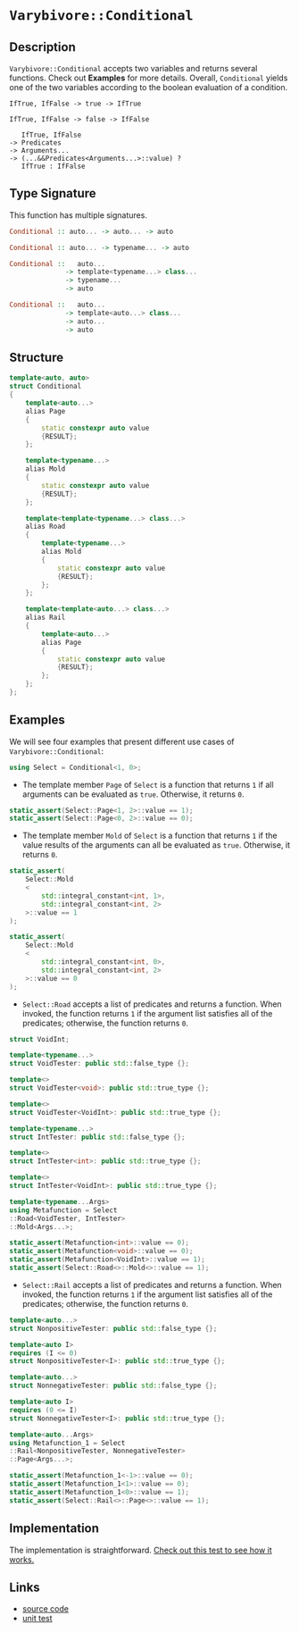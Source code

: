 <!-- Copyright 2024 Feng Mofan
SPDX-License-Identifier: Apache-2.0 -->

# `Varybivore::Conditional`

## Description

`Varybivore::Conditional` accepts two variables and returns several functions.
Check out **Examples** for more details.
Overall, `Conditional` yields one of the two variables according to the boolean evaluation of a condition.
<pre><code>IfTrue, IfFalse -> true -> IfTrue</code></pre>
<pre><code>IfTrue, IfFalse -> false -> IfFalse</code></pre>
<pre><code>   IfTrue, IfFalse
-> Predicates
-> Arguments...
-> (...&&Predicates&lt;Arguments...&gt;::value) ?
   IfTrue : IfFalse</code></pre>

## Type Signature

This function has multiple signatures.

```Haskell
Conditional :: auto... -> auto... -> auto
```

```Haskell
Conditional :: auto... -> typename... -> auto
```

```Haskell
Conditional ::   auto... 
              -> template<typename...> class...
              -> typename...
              -> auto
```

```Haskell
Conditional ::   auto... 
              -> template<auto...> class...
              -> auto...
              -> auto
```

## Structure

```C++
template<auto, auto>
struct Conditional
{
    template<auto...>
    alias Page
    {
        static constexpr auto value
        {RESULT};
    };

    template<typename...>
    alias Mold
    {
        static constexpr auto value
        {RESULT};
    };

    template<template<typename...> class...>
    alias Road
    {
        template<typename...>
        alias Mold
        {
            static constexpr auto value
            {RESULT};
        };
    };

    template<template<auto...> class...>
    alias Rail
    {
        template<auto...>
        alias Page
        {
            static constexpr auto value
            {RESULT};
        };
    };
};
```

## Examples

We will see four examples that present different use cases of `Varybivore::Conditional`:

```C++
using Select = Conditional<1, 0>;
```

- The template member `Page` of `Select` is a function that returns `1` if all arguments can be evaluated as `true`.
Otherwise, it returns `0`.

```C++
static_assert(Select::Page<1, 2>::value == 1);
static_assert(Select::Page<0, 2>::value == 0);
```

- The template member `Mold` of `Select` is a function that returns `1` if the value results of the arguments can all be evaluated as `true`.
Otherwise, it returns `0`.

```C++
static_assert(
    Select::Mold
    <
        std::integral_constant<int, 1>, 
        std::integral_constant<int, 2>
    >::value == 1
);

static_assert(
    Select::Mold
    <
        std::integral_constant<int, 0>, 
        std::integral_constant<int, 2>
    >::value == 0
);
```

- `Select::Road` accepts a list of predicates and returns a function.
When invoked, the function returns `1` if the argument list satisfies all of the predicates;
otherwise, the function returns `0`.

```C++
struct VoidInt;

template<typename...>
struct VoidTester: public std::false_type {};

template<>
struct VoidTester<void>: public std::true_type {};

template<>
struct VoidTester<VoidInt>: public std::true_type {};

template<typename...>
struct IntTester: public std::false_type {};

template<>
struct IntTester<int>: public std::true_type {};

template<>
struct IntTester<VoidInt>: public std::true_type {};

template<typename...Args>
using Metafunction = Select
::Road<VoidTester, IntTester>
::Mold<Args...>;

static_assert(Metafunction<int>::value == 0);
static_assert(Metafunction<void>::value == 0);
static_assert(Metafunction<VoidInt>::value == 1);
static_assert(Select::Road<>::Mold<>::value == 1);
```

- `Select::Rail` accepts a list of predicates and returns a function.
When invoked, the function returns `1` if the argument list satisfies all of the predicates;
otherwise, the function returns `0`.

```C++
template<auto...>
struct NonpositiveTester: public std::false_type {};

template<auto I>
requires (I <= 0)
struct NonpositiveTester<I>: public std::true_type {};

template<auto...>
struct NonnegativeTester: public std::false_type {};

template<auto I>
requires (0 <= I)
struct NonnegativeTester<I>: public std::true_type {};

template<auto...Args>
using Metafunction_1 = Select
::Rail<NonpositiveTester, NonnegativeTester>
::Page<Args...>;

static_assert(Metafunction_1<-1>::value == 0);
static_assert(Metafunction_1<1>::value == 0);
static_assert(Metafunction_1<0>::value == 1);
static_assert(Select::Rail<>::Page<>::value == 1);
```

## Implementation

The implementation is straightforward. [Check out this test to see how it works.](https://godbolt.org/#z:OYLghAFBqd5QCxAYwPYBMCmBRdBLAF1QCcAaPECAMzwBtMA7AQwFtMQByARg9KtQYEAysib0QXACx8BBAKoBnTAAUAHpwAMvAFYTStJg1DIApACYAQuYukl9ZATwDKjdAGFUtAK4sGISdKuADJ4DJgAcj4ARpjEEgCsABykAA6oCoRODB7evv7SaRmOAiFhkSwxcVxJtpj2xQxCBEzEBDk%2BfgG19VlNLQSlEdGxCckKza3teV3j/YPllaMAlLaoXsTI7BwEmCwpBjsmAMxuTF5EANQAklQAKsRemKQXZ5c3AGJiSsfYJhoAguMHg4Lh4GPgGmI/v8TAB2KwAi5Ii47PYHTDHU7nVA/aHIi5ArwggAimGadAucKssOJxwRMMRyNR%2ByYhxOr1Q11xjKRxEwAEcvHg%2BQouTyCQRgQQLqTybRKScrtz/viqRLWXhkBc0AxxphVCliC9sRcAG5iR6U%2BE3e6POG0o4WK0O%2Bl4pm7FlsrFvZX4vmC4WYUUQMBgK5LN1IwkkslMCmYpVHX7itWzRxanV6g1Gjlmi2YK0WD5fDE0unOunQqsA6sq91o1kY9nYgB0bf%2BwD5u0YBAUvuRXgyRguyiYwALx2JMtjdExEDbLfMADZl2nNQB9UTjTFRVCeH4QDtdtiCBRLCNJys18XM9GYjkL/7EYB9y/itcZgRZw3Gy6j8frqahaynGtBzguy6rs06abkw24nLu%2B5Joez5nhe2AgCA5reKWLq1vhN4eneJwEAAnikjCsJgC7YPQJ69v2SKDqEwAXAAsp46AKlOIGzic85tpBZhLh%2BsHwW4iFgchtHdqemHYY8564o6tb4rejaYmRFHMGwNF0T2r7JnWUbQZq2pfjs2a/pyHG0OggGFtOcrgYJwlQRqyBiQQO57lJ2AQDJ9EKPJ%2BZKUmIU4RWKnXgysWRiiREaSRiVelplG6YJSbagYCgKAuyh8vgog7IZ8XRtKBWoEQABKqBMOg8VUvFqrimpKVNm4aU6dRbaBQZjH4hczHDrZXGTk5oEuYubnCaJW7eQhvkHgVmBFY2r5uH1p4QeFWGhehV6xYN9aeh1XVUXpskMW%2BxmDR%2B5m6pZP65qNDnNciaq8VJbgCdNK6zaZnnzT5SH%2BSta0lZiW29jtGF7ThYVwwpE5ltFt32od8Xqal7WaeR6U9YuWXIDleVtuDmrrQNw2sbV9XcSOxBVagdMNScFPFUGsOHS1cUxW1DY44LHUPpl2DZXBZMthzVM3fi5WM8z1WTSm8LvUi2Mi62bYAGotHgTBRPQpWtQOQ6sf%2BE5HDxM7fb9QkiYDXkg35EAy5DJx68QBtG1zYsRYpB1o8dx3qwlwv3trLZez7xsDfLgMPd%2BOYmpbb2m0in221NDtzXBC0SUtyHu0GmIx4bxuwwHmCI9XUX0qqqMNx9hER8lbfeqgsMS7l%2BWFZTHtGfiNMXMr8bW4rNWTez/ec1Lymuk3tYAPQAFTrxvm/L9Ca/r7c2BCLcG/bwCu%2Bb1v%2BFmEcoQk14WAKm4OqbCk11GdCI9CHUmAguNYIQlkUIThcGeBoBeK9l4XFuEGaUoCYqiUlrEAgEBP71EwpbTEwCLhmB%2BHXSc40uAXnpPA3KiDkFfwcGgscHUNDPGwbtZG3FxoaEIeAyB0CLhcFrMQpQrQIDxRQd/AgmFRqNROGHcY6BMKhB2J2MQm4LKGALtI54nCkzPHEQQSRIBpGYFkbQeRj1FGYmUVggaOD4aWjwRPThAIWFwKdgg3h/DyFCJACIlMYiM4Si0TovRBjZiCGMYIEBPx1FeIkVIwQujiByMzM0QJJwTF0KHh9eh%2BZGET1gf8OxsVl4QKgeMUx9ipQXB1qgPA6ArgJNdACTWeNtIXTFtCBWZSKkFJ2HEC4KQvBGzMhEkAVASzrjSoWDGaNoR1LETdFp5T0DtNiJiU0sycFdJ6bQPpmjMKSkeMM/Goyl4xUmW4ZUMy2nQIWZ7WZVSFoYVWb0rU/TtmYF2RRfZeFDm4xIvjbq3MAQK2ufMzp3T7neMwoM2gSgXko2pO82KRyTnbJBAC85xAgk3JAHc9ZDzNkgCeVCt5mNamfOOdMxF0pkV6lRZcip1yVnAqxaC3FDxnkjKagcuFxLzoZRbE%2BF8yoR5sVjFQLwDAHBZAZgIhw0JMKszLrMwFzwKUdOVMIzimJeXz0vOMv5DiSG8MFc0YVoqGhovMQwqxU5mGHW4aQg1TAjVioEIs5ZaTIoWouFatGNr9VCpFY6hgcqaUJKRuk91BDrW6p4UgyVrjZVTLhiI%2BNuDrb4JyTvfJ7Cji1iOaLImRkFbhAEIUTIppMCAoxfSjZWjwWQtZWrdlEziW5kTEZf0QoRQXAgFcB%2BTCIw6pKYWhgxbHClsBQmOlayq1bOZfitlsLG0d1zQigdAgwjAA1KOlFFbJ3YurUMutMLCX/BzSaFt0I22BmDBoHtE9wzNLJRcQda6N1lpReO8KmKp1Mp2QesZNTj1Nqjhq/l5t2K%2BuNVkdcXAJUuOlSAMe31B3DrwJuylzwn26JfWOm6lDxzqtQtzbVgJI22vA/6qDmIAC0qiQ1upTZknJ3qkF2odQ0CjQCzWhvo5axjJGfWGr9Wx1RbhQGussdxjhvGPLrkcdGlxMrp4krhugpNFirYOinOGx0HAVi0E4PEXgfgOBaFIKgTgxzLDWAJGsDYE4r48FIEI4zOmVgAGsQDxEkC2DQkguCwiOBoeIGhhJLjMIkZIemOCSF4CwCQGgaFGZM2ZjgvBgo0Kc1oFYcBYAwEQCANYBBukEHIJQNAew6CxHCFRTgqhEhLko0uSQFxgDIC1FIFsZheCrUICQCpeh%2BCCBEGIdgUgZCCEUCodQznSC6GAQAdxiSkTgPBdP6cM5oXgyWADy5wisXFQFQC4tX6uNea61jhXmzCdo8OV%2BgRpzBHAIbwDLOnSAQCQGVlIFWyAUAgJ977IBgBSDMHwOgHTgoQCiBt0gURQgtFIst3gsPmDEFIltqI2hBGI9IGV%2BiW2GC0AR9NrAUQvDAFOLQCF2OsAsEMMAcQxPAxitLcFab%2Bpv7nC2A5nRkWTPrKiDE1HHgsDQ8lHgWL3BeCluILuJQpJadGHWUYDbKwqAGBfDrPAmA5tbe0tjgbwhRDiFGwbibahoezf0HTlA1hrD6DwFEYKkAVioBflkVnlGJGTlMJZywZgkvS%2B9lgJ3EAVh2EEVkFw4Iph%2BGAcEUIQwKgjGAchgQMe9Cp4YPMYYVRugR4EH0SYngOh6HD/6wvAwE8LGT7YCYbRi95GAbMVo2ek9VDDzZzYEhVscAM6QRLm3OBHbqw1prLW2uXc7bgHr937NLGeyrlYCBMD1RGKH0g7nJBHBbAATiOLCSQPmzCSCXPF%2BIS4d/6E4NF0gsXHstiXFwJciQd%2BJCf556oe%2Blz9%2Bh8l1LIB0sVc3tct3t8tdtzgSs/tUBbtKtqsOAWgWBTRYRKMmAJZhwuAd8WwuBvMusIRetJFgEDchtjdpBTclBzdptdAQcFsmAltJce8%2B8B9TNOAdtCtzh9tDsECkCUC0DWIMCsDvNrtoCvs7tKQr4zB59HMgDQD/s7tIDZCRguDkCSY6cMCuAaEaBaBwdKAodptkd4dsd9DUd0dMcKFJccdoC8cCcicTMScycKcqdzCac6cGdbCmcR0gxod2dkBOdscedod%2BdBdSJhctgTMxcJcHNpdZdMB5cXCWIgC1cxwFBNdtdddGB9dZBiCRtSDZAzcpsTMqCrdlcfcrBLB7dHd4AXc3cvxOBPdNFvdbc/cA9Ygg9PDnc89/Uo93AG9Y9SB48ygc8M90hMg08eihiigshW9Fgm8XFeg6908ZiegC868pia9m969chej1jVj29Vh1gu8CEr9e91tptksXhiBEDkDUCVD0DMDsDr0Ao8DZ9HtJCXtzxSBl9V84h19Isb879MCfNYR4gd9YR/NJBj9GtgEmC/9bAACpDnMssQCkACsit5DhDvsqs2BOAEDTsWAFBTQtRTR%2BD0RxhcCZ8%2BtCDMijdsixt5ByD8idAQAjhSAaC6CVsjjGDf8WDwDpQDtziWBcT8TCTiT1ppQIAbsRDYgxCjgjhXjpCPt0S5DfsFC4gCSUgUhAIMD1wSSCAZMLjGtQctDYgIddCTMjCicHNzSTCsdzDccex8dCdoc7DycxBHCHNnDFdQjeB8A%2BRmdPC2dVAOcdg/ColedeBAj4cQjRdvYIipdYhojYjFd4iES%2BB1dkitcdc9dzCiDqSJAcjxt6SLcmSijjBGibB%2BcQ8qiGhWdl4IkSjrB/dNtA8Kk2j18y8GguiFi%2BjwQdjxiRjsgxiU9hiGhezFj89Gh5jByOiGgK9Rza9%2Bguztiq9BjDiFBO8RsGCTiksh8cSms8SCSzQRSSoxTp8iBnint4TMsl8V8sBvie8/iQAzBMCZT4ggtfN4sZTYRn8f9TjOB/9ACES3N/B4hd8khhId9JAQTPyuBmTIsjgtzB8UtLyXMjjOsfztykK3iVhpcMhnBJAgA)

## Links

- [source code](../../../../conceptrodon/varybivore/conditional.hpp)
- [unit test](../../../../tests/unit/varybivore/conditional.test.hpp)
